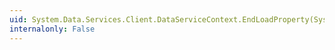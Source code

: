 ```yaml
---
uid: System.Data.Services.Client.DataServiceContext.EndLoadProperty(System.IAsyncResult)
internalonly: False
---
```

